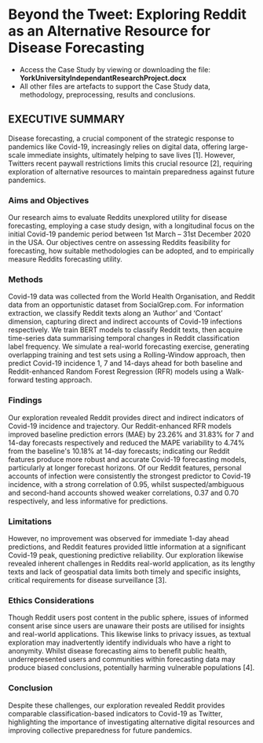 # Beyond the Tweet: Exploring Reddit as an Alternative Resource for Disease Forecasting

- Access the Case Study by viewing or downloading the file: <b>YorkUniversityIndependantResearchProject.docx</b><br>
- All other files are artefacts to support the Case Study data, methodology, preprocessing, results and conclusions.

## EXECUTIVE SUMMARY 

Disease forecasting, a crucial component of the strategic response to pandemics like Covid-19, increasingly relies on digital data, offering large-scale immediate insights, ultimately helping to save lives [1]. However, Twitters recent paywall restrictions limits this crucial resource [2], requiring exploration of alternative resources to maintain preparedness against future pandemics.

### Aims and Objectives
Our research aims to evaluate Reddits unexplored utility for disease forecasting, employing a case study design, with a longitudinal focus on the initial Covid-19 pandemic period between 1st March – 31st December 2020 in the USA. Our objectives centre on assessing Reddits feasibility for forecasting, how suitable methodologies can be adopted, and to empirically measure Reddits forecasting utility. 

### Methods
Covid-19 data was collected from the World Health Organisation, and Reddit data from an opportunistic dataset from SocialGrep.com. For information extraction, we classify Reddit texts along an ‘Author’ and ‘Contact’ dimension, capturing direct and indirect accounts of Covid-19 infections respectively. We train BERT models to classify Reddit texts, then acquire time-series data summarising temporal changes in Reddit classification label frequency.
We simulate a real-world forecasting exercise, generating overlapping training and test sets using a Rolling-Window approach, then predict Covid-19 incidence 1, 7 and 14-days ahead for both baseline and Reddit-enhanced Random Forest Regression (RFR) models using a Walk-forward testing approach. 

### Findings
Our exploration revealed Reddit provides direct and indirect indicators of Covid-19 incidence and trajectory. Our Reddit-enhanced RFR models improved baseline prediction errors (MAE) by 23.26% and 31.83% for 7 and 14-day forecasts respectively and reduced the MAPE variability to 4.74% from the baseline's 10.18% at 14-day forecasts; indicating our Reddit features produce more robust and accurate Covid-19 forecasting models, particularly at longer forecast horizons.
Of our Reddit features, personal accounts of infection were consistently the strongest predictor to Covid-19 incidence, with a strong correlation of 0.95, whilst suspected/ambiguous and second-hand accounts showed weaker correlations, 0.37 and 0.70 respectively, and less informative for predictions. 

### Limitations
However, no improvement was observed for immediate 1-day ahead predictions, and Reddit features provided little information at a significant Covid-19 peak, questioning predictive reliability. 
Our exploration likewise revealed inherent challenges in Reddits real-world application, as its lengthy texts and lack of geospatial data limits both timely and specific insights, critical requirements for disease surveillance [3].

### Ethics Considerations 
Though Reddit users post content in the public sphere, issues of informed consent arise since users are unaware their posts are utilised for insights and real-world applications. This likewise links to privacy issues, as textual exploration may inadvertently identify individuals who have a right to anonymity. Whilst disease forecasting aims to benefit public health, underrepresented users and communities within forecasting data may produce biased conclusions, potentially harming vulnerable populations [4].

### Conclusion
Despite these challenges, our exploration revealed Reddit provides comparable classification-based indicators to Covid-19 as Twitter, highlighting the importance of investigating alternative digital resources and improving collective preparedness for future pandemics. 



